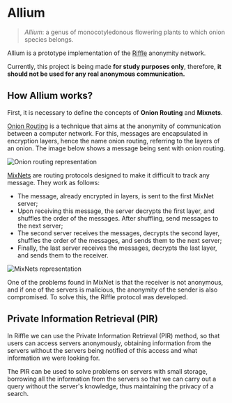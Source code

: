# Allium

> _Allium_: a genus of monocotyledonous flowering plants to which onion species belongs.

Allium is a prototype implementation of the [Riffle](https://people.csail.mit.edu/devadas/pubs/riffle.pdf) anonymity network.
 
Currently, this project is being made **for study purposes only**, therefore, **it should not be used for any real anonymous communication.**

## How Allium works?

First, it is necessary to define the concepts of **Onion Routing** and **Mixnets**.

[Onion Routing](https://en.wikipedia.org/wiki/Onion_routing) is a technique that aims at the anonymity of communication between a computer network. For this, messages are encapsulated in encryption layers, hence the name onion routing, referring to the layers of an onion. The image below shows a message being sent with onion routing.

![Onion routing representation](https://upload.wikimedia.org/wikipedia/commons/e/e1/Onion_diagram.svg)

[MixNets](https://en.wikipedia.org/wiki/Mix_network) are routing protocols designed to make it difficult to track any message. They work as follows:

- The message, already encrypted in layers, is sent to the first MixNet server;
- Upon receiving this message, the server decrypts the first layer, and shuffles the order of the messages. After shuffling, send messages to the next server;
- The second server receives the messages, decrypts the second layer, shuffles the order of the messages, and sends them to the next server;
- Finally, the last server receives the messages, decrypts the last layer, and sends them to the receiver.

![MixNets representation](https://upload.wikimedia.org/wikipedia/commons/4/4f/Red_de_mezcla.png)

One of the problems found in MixNet is that the receiver is not anonymous, and if one of the servers is malicious, the anonymity of the sender is also compromised. To solve this, the Riffle protocol was developed.

## Private Information Retrieval (PIR)

In Riffle we can use the Private Information Retrieval (PIR) method, so that users can access servers anonymously, obtaining information from the servers without the servers being notified of this access and what information we were looking for.

The PIR can be used to solve problems on servers with small storage, borrowing all the information from the servers so that we can carry out a query without the server's knowledge, thus maintaining the privacy of a search.
